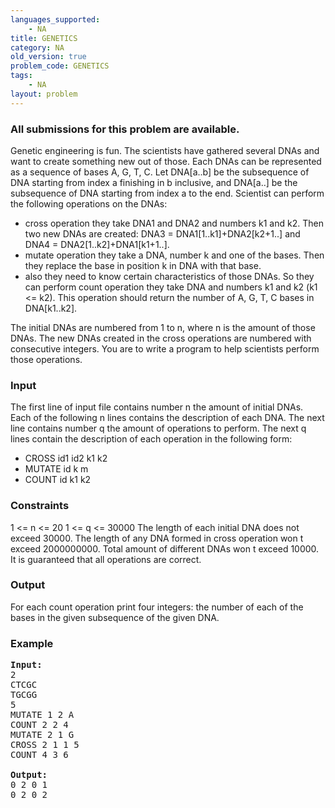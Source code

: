 ```yaml
---
languages_supported:
    - NA
title: GENETICS
category: NA
old_version: true
problem_code: GENETICS
tags:
    - NA
layout: problem
---
```

###  All submissions for this problem are available. 

Genetic engineering is fun. The scientists have gathered several DNAs and want to create something new out of those. Each DNAs can be represented as a sequence of bases A, G, T, C. Let DNA\[a..b\] be the subsequence of DNA starting from index a finishing in b inclusive, and DNA\[a..\] be the subsequence of DNA starting from index a to the end. Scientist can perform the following operations on the DNAs:

- cross operation they take DNA1 and DNA2 and numbers k1 and k2. Then two new DNAs are created: DNA3 = DNA1\[1..k1\]+DNA2\[k2+1..\] and DNA4 = DNA2\[1..k2\]+DNA1\[k1+1..\].
- mutate operation they take a DNA, number k and one of the bases. Then they replace the base in position k in DNA with that base.
- also they need to know certain characteristics of those DNAs. So they can perform count operation they take DNA and numbers k1 and k2 (k1 &lt;= k2). This operation should return the number of A, G, T, C bases in DNA\[k1..k2\].

The initial DNAs are numbered from 1 to n, where n is the amount of those DNAs. The new DNAs created in the cross operations are numbered with consecutive integers. You are to write a program to help scientists perform those operations.

### Input

The first line of input file contains number n the amount of initial DNAs. Each of the following n lines contains the description of each DNA. The next line contains number q the amount of operations to perform. The next q lines contain the description of each operation in the following form:

- CROSS id1 id2 k1 k2
- MUTATE id k m
- COUNT id k1 k2

### Constraints

1 &lt;= n &lt;= 20
 1 &lt;= q &lt;= 30000
 The length of each initial DNA does not exceed 30000. The length of any DNA formed in cross operation won t exceed 2000000000. Total amount of different DNAs won t exceed 10000. It is guaranteed that all operations are correct.

### Output

For each count operation print four integers: the number of each of the bases in the given subsequence of the given DNA.

### Example

<pre><b>Input:</b>
2
CTCGC
TGCGG
5
MUTATE 1 2 A
COUNT 2 2 4
MUTATE 2 1 G
CROSS 2 1 1 5
COUNT 4 3 6

<b>Output:</b>
0 2 0 1
0 2 0 2

</pre>